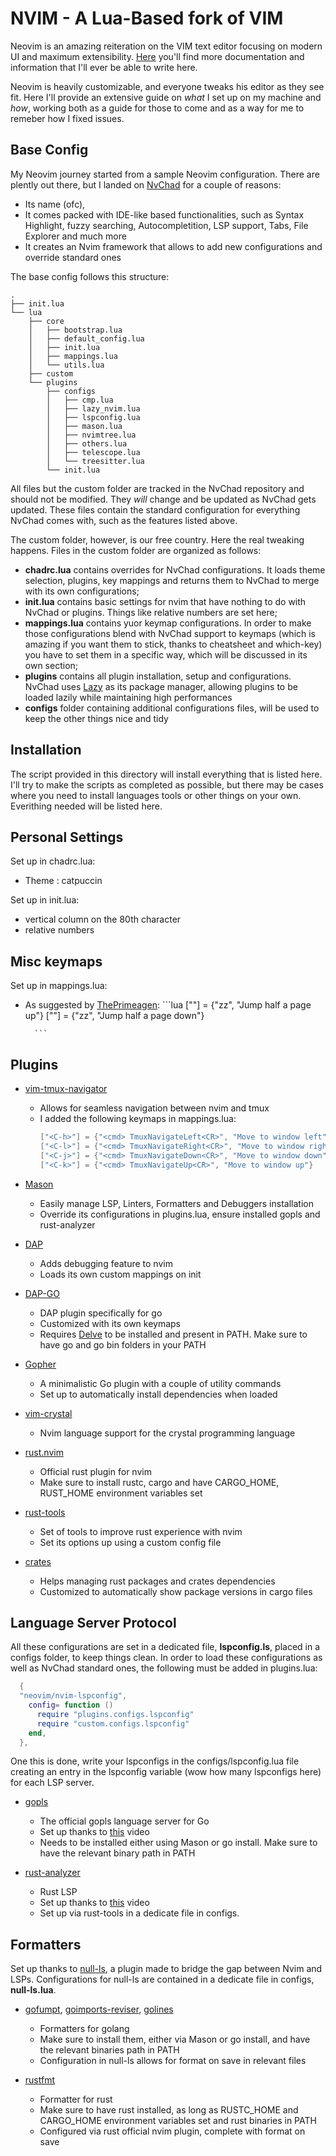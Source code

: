 # NVIM - A Lua-Based fork of VIM

Neovim is an amazing reiteration on the VIM text editor focusing on modern UI 
and maximum extensibility. [Here](https://github.com/neovim/neovim) you'll find more documentation 
and information that I'll ever be able to write here.

Neovim is heavily customizable, and everyone tweaks his editor as they see fit.
Here I'll provide an extensive guide on *what* I set up on my machine and *how*, 
working both as a guide for those to come and as a way for me to remeber how I 
fixed issues.

## Base Config
My Neovim journey started from a sample Neovim configuration. There are plently 
out there, but I landed on [NvChad](https://nvchad.com/) for a couple of reasons:
- Its name (ofc),
- It comes packed with IDE-like based functionalities, such as Syntax Highlight, 
fuzzy searching, Autocompletition, LSP support, Tabs, File Explorer and much more
- It creates an Nvim framework that allows to add new configurations and override 
standard ones

The base config follows this structure:
```
.
├── init.lua
└── lua
    ├── core
    │   ├── bootstrap.lua
    │   ├── default_config.lua
    │   ├── init.lua
    │   ├── mappings.lua
    │   └── utils.lua
    ├── custom
    └── plugins
        ├── configs
        │   ├── cmp.lua
        │   ├── lazy_nvim.lua
        │   ├── lspconfig.lua
        │   ├── mason.lua
        │   ├── nvimtree.lua
        │   ├── others.lua
        │   ├── telescope.lua
        │   └── treesitter.lua
        └── init.lua
```

All files but the custom folder are tracked in the NvChad repository and should
not be modified. They *will* change and be updated as NvChad gets updated. These
files contain the standard configuration for everything NvChad comes with, such
as the features listed above.

The custom folder, however, is our free country. Here the real tweaking happens.
Files in the custom folder are organized as follows:
- **chadrc.lua** contains overrides for NvChad configurations. It loads theme 
selection, plugins, key mappings and returns them to NvChad to merge with its 
own configurations;
- **init.lua** contains basic settings for nvim that have nothing to do with 
NvChad or plugins. Things like relative numbers are set here;
- **mappings.lua** contains yuor keymap configurations. In order to make those 
configurations blend with NvChad support to keymaps (which is amazing if you 
want them to stick, thanks to cheatsheet and which-key) you have to set them in 
a specific way, which will be discussed in its own section;
- **plugins** contains all plugin installation, setup and configurations. NvChad 
uses [Lazy](https://github.com/folke/lazy.nvim) as its package manager, allowing
plugins to be loaded lazily while maintaining high performances
- **configs** folder containing additional configurations files, will be used to 
keep the other things nice and tidy

## Installation
The script provided in this directory will install everything that is listed here.
I'll try to make the scripts as completed as possible, but there may be cases where
you need to install languages tools or other things on your own. 
Everithing needed will be listed here.

## Personal Settings 
Set up in chadrc.lua:
- Theme : catpuccin

Set up in init.lua:
- vertical column on the 80th character 
- relative numbers 

## Misc keymaps 
Set up in mappings.lua:
- As suggested by [ThePrimeagen](https://youtube.com/@ThePrimeagen): 
        ```lua
    ["<C-u>"] = {"<C-u>zz", "Jump half a page up"} 
    ["<C-d>"] = {"<C-d>zz", "Jump half a page down"}

        ``` 

## Plugins 
- [vim-tmux-navigator](https://github.com/christoomey/vim-tmux-navigator)
    - Allows for seamless navigation between nvim and tmux 
    - I added the following keymaps in mappings.lua:
        ```lua
        ["<C-h>"] = {"<cmd> TmuxNavigateLeft<CR>", "Move to window left"}
        ["<C-l>"] = {"<cmd> TmuxNavigateRight<CR>", "Move to window right"}
        ["<C-j>"] = {"<cmd> TmuxNavigateDown<CR>", "Move to window down"}
        ["<C-k>"] = {"<cmd> TmuxNavigateUp<CR>", "Move to window up"}

        ```

- [Mason](https://github.com/williamboman/mason.nvim)
    - Easily manage LSP, Linters, Formatters and Debuggers installation 
    - Override its configurations in plugins.lua, ensure installed gopls and 
    rust-analyzer

- [DAP](https://github.com/mfussenegger/nvim-dap)
    - Adds debugging feature to nvim 
    - Loads its own custom mappings on init

- [DAP-GO](https://github.com/leoluz/nvim-dap-go)
    - DAP plugin specifically for go 
    - Customized with its own keymaps
    - Requires [Delve](https://github.com/go-delve/delve/tree/master/Documentation/installation) to be installed and present in PATH. 
    Make sure to have go and go bin folders in your PATH 

- [Gopher](https://github.com/olexsmir/gopher.nvim)
    - A minimalistic Go plugin with a couple of utility commands
    - Set up to automatically install dependencies when loaded 

- [vim-crystal](https://github.com/vim-crystal/vim-crystal)
    - Nvim language support for the crystal programming language 

- [rust.nvim](https://github.com/rust-lang/rust.vim)
    - Official rust plugin for nvim
    - Make sure to install rustc, cargo and have CARGO\_HOME, RUST\_HOME 
    environment variables set 

- [rust-tools](https://github.com/simrat39/rust-tools.nvim)
    - Set of tools to improve rust experience with nvim
    - Set its options up using a custom config file 
    
- [crates](https://github.com/Saecki/crates.nvim)
    - Helps managing rust packages and crates dependencies 
    - Customized to automatically show package versions in cargo files 
    
## Language Server Protocol
All these configurations are set in a dedicated file, **lspconfig.ls**, placed 
in a configs folder, to keep things clean. In order to load these configurations 
as well as NvChad standard ones, the following must be added in plugins.lua:
```lua
  {
  "neovim/nvim-lspconfig",
    config= function ()
      require "plugins.configs.lspconfig"
      require "custom.configs.lspconfig"
    end,
  },

```
One this is done, write your lspconfigs in the configs/lspconfig.lua file creating 
an entry in the lspconfig variable (wow how many lspconfigs here) for each LSP 
server.

- [gopls](https://pkg.go.dev/golang.org/x/tools/gopls)
    - The official gopls language server for Go 
    - Set up thanks to [this](https://youtu.be/i04sSQjd-qo) video
    - Needs to be installed either using Mason or go install. Make sure to have
    the relevant binary path in PATH 

- [rust-analyzer](https://rust-analyzer.github.io/)
    - Rust LSP 
    - Set up thanks to [this](https://youtu.be/mh_EJhH49Ms) video 
    - Set up via rust-tools in a dedicate file in configs. 

## Formatters 
Set up thanks to [null-ls](https://github.com/jose-elias-alvarez/null-ls.nvim),
a plugin made to bridge the gap between Nvim and LSPs. Configurations for null-ls 
are contained in a dedicate file in configs, **null-ls.lua**.

- [gofumpt](https://github.com/mvdan/gofumpt), [goimports-reviser](https://github.com/incu6us/goimports-reviser), [golines](https://github.com/segmentio/golines)
    - Formatters for golang
    - Make sure to install them, either via Mason or go install, and have 
    the relevant binaries path in PATH 
    - Configuration in null-ls allows for format on save in relevant files 

- [rustfmt](https://github.com/rust-lang/rustfmt)
    - Formatter for rust 
    - Make sure to have rust installed, as long as RUSTC\_HOME and CARGO\_HOME 
    environment variables set and rust binaries in PATH 
    - Configured via rust official nvim plugin, complete with format on save 


